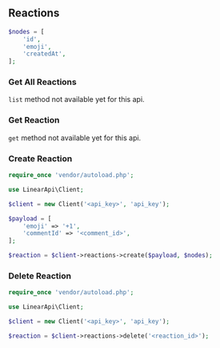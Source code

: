 ## Reactions

```php
$nodes = [
    'id',
    'emoji',
    'createdAt',
];
```

### Get All Reactions

`list` method not available yet for this api.

### Get Reaction

`get` method not available yet for this api.

### Create Reaction

```php
require_once 'vendor/autoload.php';

use LinearApi\Client;

$client = new Client('<api_key>', 'api_key');

$payload = [
    'emoji' => '+1',
    'commentId' => '<comment_id>',
];

$reaction = $client->reactions->create($payload, $nodes);
```

### Delete Reaction

```php
require_once 'vendor/autoload.php';

use LinearApi\Client;

$client = new Client('<api_key>', 'api_key');

$reaction = $client->reactions->delete('<reaction_id>');
```